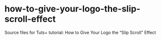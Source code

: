 how-to-give-your-logo-the-slip-scroll-effect
============================================

Source files for Tuts+ tutorial: How to Give Your Logo the “Slip Scroll” Effect
